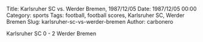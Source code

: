 Title: Karlsruher SC vs. Werder Bremen, 1987/12/05
Date: 1987/12/05 00:00
Category: sports
Tags: football, football scores, Karlsruher SC, Werder Bremen
Slug: karlsruher-sc-vs-werder-bremen
Author: carbonero


Karlsruher SC 0 - 2 Werder Bremen
